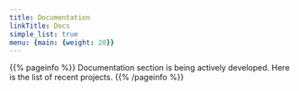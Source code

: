 ```yaml
---
title: Documentation
linkTitle: Docs
simple_list: true
menu: {main: {weight: 20}}
---
```


{{% pageinfo %}}
Documentation section is being actively developed. Here is the list of recent projects.
{{% /pageinfo %}}
